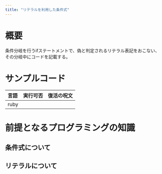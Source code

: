 ```yaml
---
title: "リテラルを利用した条件式"
---
```


# 概要

条件分岐を行うifステートメントで、偽と判定されるリテラル表記をおこない、
その分岐中にコードを記載する。

# サンプルコード


|言語|実行可否|復活の呪文|
|:--|:--|:--|
|ruby|||


# 前提となるプログラミングの知識

## 条件式について

## リテラルについて
